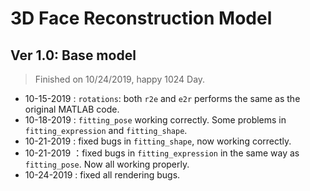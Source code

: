 # 3D Face Reconstruction Model

## Ver 1.0: Base model
> Finished on 10/24/2019, happy 1024 Day.

* 10-15-2019 : `rotations`:  both `r2e` and `e2r` performs the same as the original MATLAB code.
* 10-18-2019 : `fitting_pose` working correctly. Some problems in `fitting_expression` and `fitting_shape`.
* 10-21-2019 : fixed bugs in `fitting_shape`, now working correctly.
* 10-21-2019 ：fixed bugs in `fitting_expression` in the same way as `fitting_pose`. Now all working properly.
* 10-24-2019 : fixed all rendering bugs.
